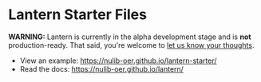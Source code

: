 # Lantern Starter Files

**WARNING:** Lantern is currently in the alpha development stage and is **not** production-ready. That said, you're welcome to [let us know your thoughts](https://github.com/nulib-oer/lantern/issues).

- View an example: https://nulib-oer.github.io/lantern-starter/
- Read the docs: https://nulib-oer.github.io/lantern/